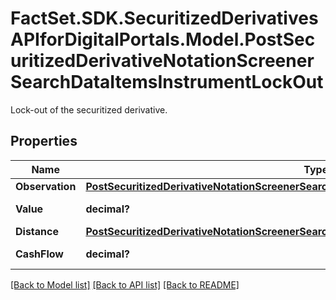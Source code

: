 # FactSet.SDK.SecuritizedDerivativesAPIforDigitalPortals.Model.PostSecuritizedDerivativeNotationScreenerSearchDataItemsInstrumentLockOut
Lock-out of the securitized derivative.

## Properties

Name | Type | Description | Notes
------------ | ------------- | ------------- | -------------
**Observation** | [**PostSecuritizedDerivativeNotationScreenerSearchDataItemsInstrumentKnockOutObservation**](PostSecuritizedDerivativeNotationScreenerSearchDataItemsInstrumentKnockOutObservation.md) |  | [optional] 
**Value** | **decimal?** | Value of the lock-out. | [optional] 
**Distance** | [**PostSecuritizedDerivativeNotationScreenerSearchDataItemsInstrumentLockOutDistance**](PostSecuritizedDerivativeNotationScreenerSearchDataItemsInstrumentLockOutDistance.md) |  | [optional] 
**CashFlow** | **decimal?** | Cash flow amount. | [optional] 

[[Back to Model list]](../README.md#documentation-for-models) [[Back to API list]](../README.md#documentation-for-api-endpoints) [[Back to README]](../README.md)

